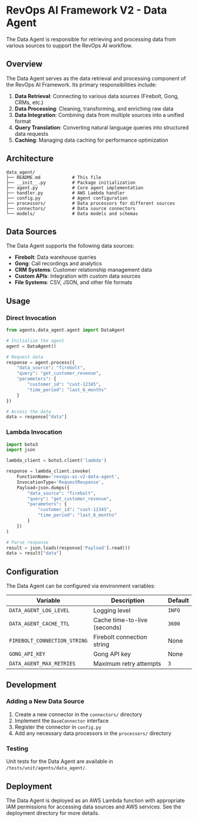 # RevOps AI Framework V2 - Data Agent

The Data Agent is responsible for retrieving and processing data from various sources to support the RevOps AI workflow.

## Overview

The Data Agent serves as the data retrieval and processing component of the RevOps AI Framework. Its primary responsibilities include:

1. **Data Retrieval**: Connecting to various data sources (Firebolt, Gong, CRMs, etc.)
2. **Data Processing**: Cleaning, transforming, and enriching raw data
3. **Data Integration**: Combining data from multiple sources into a unified format
4. **Query Translation**: Converting natural language queries into structured data requests
5. **Caching**: Managing data caching for performance optimization

## Architecture

```
data_agent/
├── README.md            # This file
├── __init__.py          # Package initialization
├── agent.py             # Core agent implementation
├── handler.py           # AWS Lambda handler
├── config.py            # Agent configuration
├── processors/          # Data processors for different sources
├── connectors/          # Data source connectors
└── models/              # Data models and schemas
```

## Data Sources

The Data Agent supports the following data sources:

- **Firebolt**: Data warehouse queries
- **Gong**: Call recordings and analytics
- **CRM Systems**: Customer relationship management data
- **Custom APIs**: Integration with custom data sources
- **File Systems**: CSV, JSON, and other file formats

## Usage

### Direct Invocation

```python
from agents.data_agent.agent import DataAgent

# Initialize the agent
agent = DataAgent()

# Request data
response = agent.process({
    "data_source": "firebolt",
    "query": "get_customer_revenue",
    "parameters": {
        "customer_id": "cust-12345",
        "time_period": "last_6_months"
    }
})

# Access the data
data = response["data"]
```

### Lambda Invocation

```python
import boto3
import json

lambda_client = boto3.client('lambda')

response = lambda_client.invoke(
    FunctionName='revops-ai-v2-data-agent',
    InvocationType='RequestResponse',
    Payload=json.dumps({
        "data_source": "firebolt",
        "query": "get_customer_revenue",
        "parameters": {
            "customer_id": "cust-12345",
            "time_period": "last_6_months"
        }
    })
)

# Parse response
result = json.loads(response['Payload'].read())
data = result["data"]
```

## Configuration

The Data Agent can be configured via environment variables:

| Variable | Description | Default |
|----------|-------------|---------|
| `DATA_AGENT_LOG_LEVEL` | Logging level | `INFO` |
| `DATA_AGENT_CACHE_TTL` | Cache time-to-live (seconds) | `3600` |
| `FIREBOLT_CONNECTION_STRING` | Firebolt connection string | None |
| `GONG_API_KEY` | Gong API key | None |
| `DATA_AGENT_MAX_RETRIES` | Maximum retry attempts | `3` |

## Development

### Adding a New Data Source

1. Create a new connector in the `connectors/` directory
2. Implement the `BaseConnector` interface
3. Register the connector in `config.py`
4. Add any necessary data processors in the `processors/` directory

### Testing

Unit tests for the Data Agent are available in `/tests/unit/agents/data_agent/`.

## Deployment

The Data Agent is deployed as an AWS Lambda function with appropriate IAM permissions for accessing data sources and AWS services. See the deployment directory for more details.
